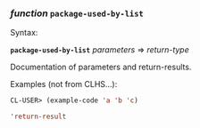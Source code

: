 ### <em>function</em> <strong>`package-used-by-list`</strong>

Syntax:

<strong>`package-used-by-list`</strong> <em>parameters</em> => <em>return-type</em>

Documentation of parameters and return-results.

Examples (not from CLHS...):

```lisp
CL-USER> (example-code 'a 'b 'c)

'return-result
```
